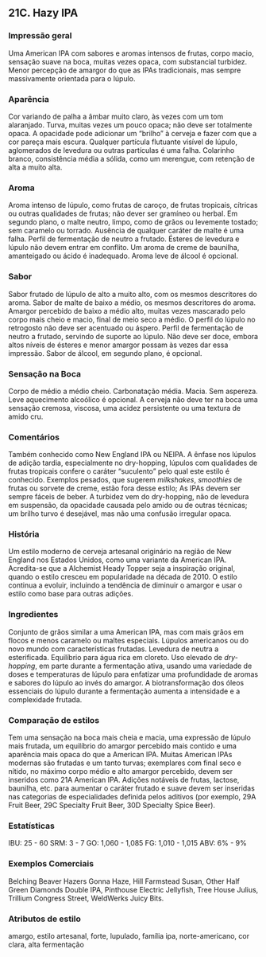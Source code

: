 ## 21C. Hazy IPA

### Impressão geral

Uma American IPA com sabores e aromas intensos de frutas, corpo macio, sensação suave na boca, muitas vezes opaca, com substancial turbidez. Menor percepção de amargor do que as IPAs tradicionais, mas sempre massivamente orientada para o lúpulo.

### Aparência

Cor variando de palha a âmbar muito claro, às vezes com um tom alaranjado. Turva, muitas vezes um pouco opaca; não deve ser totalmente opaca. A opacidade pode adicionar um “brilho” à cerveja e fazer com que a cor pareça mais escura. Qualquer partícula flutuante visível de lúpulo, aglomerados de levedura ou outras partículas é uma falha. Colarinho branco, consistência média a sólida, como um merengue, com retenção de alta a muito alta.

### Aroma

Aroma intenso de lúpulo, como frutas de caroço, de frutas tropicais, cítricas ou outras qualidades de frutas; não dever ser gramíneo ou herbal. Em segundo plano, o malte neutro, limpo, como de grãos ou levemente tostado; sem caramelo ou torrado. Ausência de qualquer caráter de malte é uma falha. Perfil de fermentação de neutro a frutado. Ésteres de levedura e lúpulo não devem entrar em conflito. Um aroma de creme de baunilha, amanteigado ou ácido é inadequado. Aroma leve de álcool é opcional.

### Sabor

Sabor frutado de lúpulo de alto a muito alto, com os mesmos descritores do aroma. Sabor de malte de baixo a médio, os mesmos descritores do aroma. Amargor percebido de baixo a médio alto, muitas vezes mascarado pelo corpo mais cheio e macio, final de meio seco a médio. O perfil do lúpulo no retrogosto não deve ser acentuado ou áspero. Perfil de fermentação de neutro a frutado, servindo de suporte ao lúpulo. Não deve ser doce, embora altos níveis de ésteres e menor amargor possam às vezes dar essa impressão. Sabor de álcool, em segundo plano, é opcional.

### Sensação na Boca

Corpo de médio a médio cheio. Carbonatação média. Macia. Sem aspereza. Leve aquecimento alcoólico é opcional. A cerveja não deve ter na boca uma sensação cremosa, viscosa, uma acidez persistente ou uma textura de amido cru.

### Comentários

Também conhecido como New England IPA ou NEIPA. A ênfase nos lúpulos de adição tardia, especialmente no dry-hopping, lúpulos com qualidades de frutas tropicais confere o caráter “suculento” pelo qual este estilo é conhecido. Exemplos pesados, que sugerem *milkshakes*, *smoothies* de frutas ou sorvete de creme, estão fora desse estilo; As IPAs devem ser sempre fáceis de beber. A turbidez vem do dry-hopping, não de levedura em suspensão, da opacidade causada pelo amido ou de outras técnicas; um brilho turvo é desejável, mas não uma confusão irregular opaca.

### História

Um estilo moderno de cerveja artesanal originário na região de New England nos Estados Unidos, como uma variante da American IPA. Acredita-se que a Alchemist Heady Topper seja a inspiração original, quando o estilo cresceu em popularidade na década de 2010. O estilo continua a evoluir, incluindo a tendência de diminuir o amargor e usar o estilo como base para outras adições.

### Ingredientes

Conjunto de grãos similar a uma American IPA, mas com mais grãos em flocos e menos caramelo ou maltes especiais. Lúpulos americanos ou do novo mundo com características frutadas. Levedura de neutra a esterificada. Equilíbrio para água rica em cloreto. Uso elevado de *dry-hopping*, em parte durante a fermentação ativa, usando uma variedade de doses e temperaturas de lúpulo para enfatizar uma profundidade de aromas e sabores do lúpulo ao invés do amargor. A biotransformação dos óleos essenciais do lúpulo durante a fermentação aumenta a intensidade e a complexidade frutada.

### Comparação de estilos

Tem uma sensação na boca mais cheia e macia, uma expressão de lúpulo mais frutada, um equilíbrio do amargor percebido mais contido e uma aparência mais opaca do que a American IPA. Muitas American IPAs modernas são frutadas e um tanto turvas; exemplares com final seco e nítido, no máximo corpo médio e alto amargor percebido, devem ser inseridos como 21A American IPA. Adições notáveis de frutas, lactose, baunilha, etc. para aumentar o caráter frutado e suave devem ser inseridas nas categorias de especialidades definida pelos aditivos (por exemplo, 29A Fruit Beer, 29C Specialty Fruit Beer, 30D Specialty Spice Beer).

### Estatísticas

IBU: 25 - 60
SRM: 3 - 7
GO: 1,060 - 1,085
FG: 1,010 - 1,015
ABV: 6% - 9%

### Exemplos Comerciais

Belching Beaver Hazers Gonna Haze, Hill Farmstead Susan, Other Half Green Diamonds Double IPA, Pinthouse Electric Jellyfish, Tree House Julius, Trillium Congress Street, WeldWerks Juicy Bits.

### Atributos de estilo

amargo, estilo artesanal, forte, lupulado, família ipa, norte-americano, cor clara, alta fermentação
